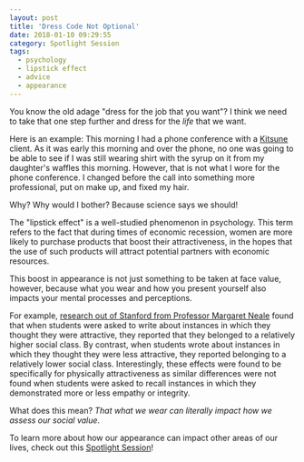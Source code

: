 ```yaml
---
layout: post
title: 'Dress Code Not Optional'
date: 2018-01-10 09:29:55
category: Spotlight Session
tags:
  - psychology
  - lipstick effect
  - advice
  - appearance
---
```


You know the old adage "dress for the job that you want"? I think we need to take that one step further and dress for the _life_ that we want.

Here is an example: This morning I had a phone conference with a [Kitsune](https://www.kitsuneanalytics.com/) client. As it was early this morning and over the phone, no one was going to be able to see if I was still wearing shirt with the syrup on it from my daughter's waffles this morning. However, that is not what I wore for the phone conference. I changed before the call into something more professional, put on make up, and fixed my hair.

Why? Why would I bother? Because science says we should!

The "lipstick effect" is a well-studied phenomenon in psychology. This term refers to the fact that during times of economic recession, women are more likely to purchase products that boost their attractiveness, in the hopes that the use of such products will attract potential partners with economic resources.

This boost in appearance is not just something to be taken at face value, however, because what you wear and how you present yourself also impacts your mental processes and perceptions.

For example, [research out of Stanford from Professor Margaret Neale](https://www.huffingtonpost.com/margaret-neale/how-your-appearance-is-affecting_b_5628517.html) found that when students were asked to write about instances in which they thought they were attractive, they reported that they belonged to a relatively higher social class. By contrast, when students wrote about instances in which they thought they were less attractive, they reported belonging to a relatively lower social class. Interestingly, these effects were found to be specifically for physically attractiveness as similar differences were not found when students were asked to recall instances in which they demonstrated more or less empathy or integrity.

What does this mean? _That what we wear can literally impact how we assess our social value_.

To learn more about how our appearance can impact other areas of our lives, check out this [Spotlight Session](https://www.youtube.com/watch?v=2CoW3ACvjA4&t=1s)!
